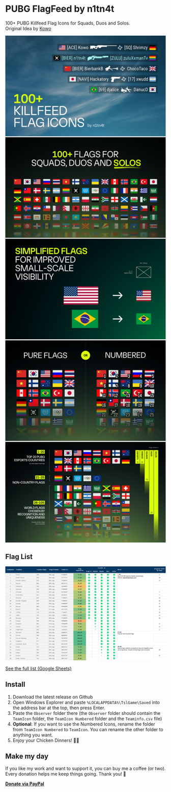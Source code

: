 # PUBG FlagFeed by n1tn4t

100+ PUBG Killfeed Flag Icons for Squads, Duos and Solos.\
Original Idea by [Kowo](https://youtu.be/8OWbQ_wXhpk?si=w6JcehJ6YkvV1RMY)

<img src="preview/01-flagicons-n1tn4t.jpg" alt="100+ PUBG Killfeed Flag Icons by n1tn4t">
<img src="preview/02-all-icons.jpg" alt="100+ Flags for Squads, Duos and Solos">
<img src="preview/03-small-scale.jpg" alt="Simplified Flags for Improved Small-Scale Visibility ">
<img src="preview/04-variants.jpg" alt="Two Variants: Pure Flags and Numbered Flags">
<img src="preview/05-details.jpg" alt="Detailed Flags Order Overview">

## Flag List

<img src="preview/06-flags-sheet-by-n1tn4t.png" alt="Detailed Flags Order Overview">

[See the full list (Google Sheets)](https://docs.google.com/spreadsheets/d/e/2PACX-1vS-DgA-r6pEoqVMCBzSthSo4WQjUdB8NNeRpbzHDSD4csEhjYtBUS2wuhFXPchpVrOgrKznMFfwhZ6t/pubhtml)

## Install

1. Download the latest release on Github
2. Open Windows Explorer and paste `%LOCALAPPDATA%\TslGame\Saved` into the address bar at the top, then press Enter.
3. Paste the `Observer` folder there (the `Observer` folder should contain the `TeamIcon` folder, the `TeamIcon Numbered` folder and the `Teaminfo.csv` file)
4. **Optional**: If you want to use the Numbered Icons, rename the folder from `TeamIcon Numbered` to `TeamIcon`. You can rename the other folder to anything you want.
5. Enjoy your Chicken Dinners! 🍗🎉

## Make my day

If you like my work and want to support it, you can buy me a coffee (or two).\
Every donation helps me keep things going. Thank you! 💙

[**Donate via PayPal**](https://www.paypal.com/donate/?hosted_button_id=X49DU3LMCLMPJ)
